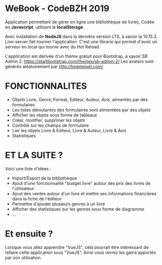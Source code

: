 # WeBook - CodeBZH 2019

Application permettant de gérer en ligne une bibliothèque de livres,
Codée en **Javascript**, utilisant le **localStorage**.

Avec installation de **NodeJS** dans la dernière version LTS, à savoir la 10.15.3.
Live-server fait tourner l'application. C'est une librarie qui permet d'avoir un serveur en local qui tourne avec du Hot Reload.

L'application est dérivée d'un thème gratuit pour Bootstrap, à savoir SB Admin 2.
https://startbootstrap.com/themes/sb-admin-2/
Les avatars sont générés aléatoirement par http://lorempixel.com/



# FONCTIONNALITES
 - Objets Livre, Genre, Format, Editeur, Auteur, Avis,        alimentés par des formulaires 
 - Les listes déroulantes des formulaires sont alimentées par des   objets
 - Afficher les objets sous forme de tableaux
 - Créer, modifier, supprimer les objets
 - Contrôle sur les champs de formulaire
 - Lier les objets Livre & Editeur, Livre & Auteur, Livre & Avis
 - Statistiques

# ET LA SUITE ?
Voici une liste d'idées :

 - Import/Export de la bibliothèque
 - Ajout d'une fonctionnalité "budget livre" autour des prix des livres de l'utilisateur
 - Ajout des ventes autour d'un livre et mettre ses informations
   financières dans la fiche de l'éditeur
 - Permettre d'ajouter plusieurs genres à un livre
 - Afficher des statistiques sur les genres sous forme de diagramme
 - ...

# Et ensuite ?
Lorsque vous allez apprendre "VueJS", cela pourrait être intéressant de refaire cette application sous "VueJS". Ainsi vous verrez les gains apportés par son utilisation.
<!--stackedit_data:
eyJoaXN0b3J5IjpbMTQ1Njg5MzYyLDE1MTI1MDkxMzFdfQ==
-->